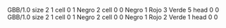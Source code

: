 <gs-board without-header> GBB/1.0
size 2 1
cell 0 1 Negro 2
cell 0 0 Negro 1 Rojo 3 Verde 5
head 0 0
 </gs-board>
<gs-board without-header> GBB/1.0
size 2 1
cell 0 1 Negro 2
cell 0 0 Negro 1 Rojo 2 Verde 1
head 0 0 </gs-board>